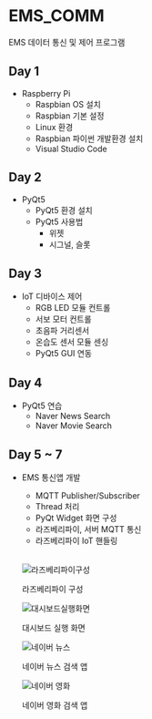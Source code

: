 # EMS_COMM
EMS 데이터 통신 및 제어 프로그램

## Day 1
- Raspberry Pi 
  - Raspbian OS 설치 
  - Raspbian 기본 설정 
  - Linux 환경 
  - Raspbian 파이썬 개발환경 설치
  - Visual Studio Code 
  
## Day 2 
- PyQt5 
  - PyQt5 환경 설치
  - PyQt5 사용법 
    - 위젯
    - 시그널, 슬롯
    
## Day 3 
- IoT 디바이스 제어
  - RGB LED 모듈 컨트롤
  - 서보 모터 컨트롤
  - 초음파 거리센서 
  - 온습도 센서 모듈 센싱 
  - PyQt5 GUI 연동
  
## Day 4
- PyQt5 연습
  - Naver News Search 
  - Naver Movie Search 
  
## Day 5 ~ 7
- EMS 통신앱 개발
  - MQTT Publisher/Subscriber
  - Thread 처리
  - PyQt Widget 화면 구성
  - 라즈베리파이, 서버 MQTT 통신
  - 라즈베리파이 IoT 핸들링 
  

  
  <br />
  
  ![라즈베리파이구성](https://raw.githubusercontent.com/Jingle-b/ems_comm/main/capture/raspberrypi.png)
  
  라즈베리파이 구성 
  
  
  ![대시보드실행화면](https://raw.githubusercontent.com/Jingle-b/ems_comm/main/capture/dashboard.png)
  
  대시보드 실행 화면 
  
  
  ![네이버 뉴스](https://raw.githubusercontent.com/Jingle-b/ems_comm/main/capture/naver_news.png)
  
   네이버 뉴스 검색 앱
 

  ![네이버 영화](https://raw.githubusercontent.com/Jingle-b/ems_comm/main/capture/naver_movie.png)
    
   네이버 영화 검색 앱
